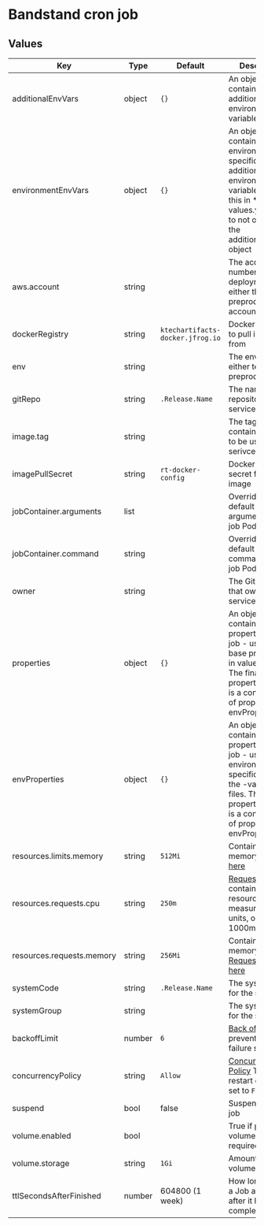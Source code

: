 # Bandstand cron job

## Values

| Key                       | Type   | Default                          | Description                                                                                                                                                                                                                                                                                    |
|---------------------------|--------|----------------------------------|------------------------------------------------------------------------------------------------------------------------------------------------------------------------------------------------------------------------------------------------------------------------------------------------|
| additionalEnvVars         | object | `{}`                             | An object containing additional environment variables                                                                                                                                                                                                                                          |
| environmentEnvVars        | object | `{}`                             | An object containing environment specific additional environment variables. Use this in *-values.yaml files to not overwrite the additionalEnvVars object                                                                                                                                      |
| aws.account               | string |                                  | The account number of the deployment either the test, preprod or prod account                                                                                                                                                                                                                  |
| dockerRegistry            | string | `ktechartifacts-docker.jfrog.io` | Docker registry to pull images from                                                                                                                                                                                                                                                            |
| env                       | string |                                  | The environment, either test, preprod or prod                                                                                                                                                                                                                                                  |
| gitRepo                   | string | `.Release.Name`                  | The name of the repository for the service                                                                                                                                                                                                                                                     |
| image.tag                 | string |                                  | The tag for container image to be used in the serivce                                                                                                                                                                                                                                          |
| imagePullSecret           | string | `rt-docker-config`               | Docker registry secret for pulling image                                                                                                                                                                                                                                                       |
| jobContainer.arguments    | list   |                                  | Override the default container arguments for the job Pod                                                                                                                                                                                                                                       |
| jobContainer.command      | string |                                  | Override the default container command for the job Pod                                                                                                                                                                                                                                         |
| owner                     | string |                                  | The GitHub team that owns the service                                                                                                                                                                                                                                                          |
| properties                | object | `{}`                             | An object containing properties for the job - use this for base properties in values.yaml. The final properties object is a concatination of properties and envProperties.                                                                                                                     |
| envProperties             | object | `{}`                             | An object containing properties for the job - use this for environment specific values in the <env>-values.yaml files. The final properties object is a concatination of properties and envProperties.                                                                                         |
| resources.limits.memory   | string | `512Mi`                          | Container memory [limit](https://kubernetes.io/docs/concepts/configuration/manage-resources-containers/#requests-and-limits), see [here](https://kubernetes.io/docs/concepts/configuration/manage-resources-containers/#meaning-of-memory)                                                     |
| resources.requests.cpu    | string | `250m`                           | [Requests](https://kubernetes.io/docs/concepts/configuration/manage-resources-containers/#requests-and-limits) for container CPU resources measured in cpu units, one core is 1000m, see [here](https://kubernetes.io/docs/concepts/configuration/manage-resources-containers/#meaning-of-cpu) |
| resources.requests.memory | string | `256Mi`                          | Container memory [Requests](https://kubernetes.io/docs/concepts/configuration/manage-resources-containers/#requests-and-limits)see [here](https://kubernetes.io/docs/concepts/configuration/manage-resources-containers/#meaning-of-memory)                                                    |
| systemCode                | string | `.Release.Name`                  | The systemCode for the service                                                                                                                                                                                                                                                                 |
| systemGroup               | string |                                  | The systemGroup for the service                                                                                                                                                                                                                                                                |
| backoffLimit              | number | `6`                              | [Back off limit](https://kubernetes.io/docs/concepts/workloads/controllers/job/#pod-backoff-failure-policy) To prevent restart on failure set to 0                                                                                                                                             |
| concurrencyPolicy         | string | `Allow`                          | [Concurrency Policy](https://kubernetes.io/docs/tasks/job/automated-tasks-with-cron-jobs/#concurrency-policy) To prevent restart on failure set to `Forbid`                                                                                                                                    |
| suspend                   | bool   | false                            | Suspend the cron job                                                                                                                                                                                                                                                                           |
| volume.enabled            | bool   |                                  | True if persistent volume is required                                                                                                                                                                                                                                                          |
| volume.storage            | string | `1Gi`                            | Amount of volume storage                                                                                                                                                                                                                                                                       |
| ttlSecondsAfterFinished   | number | 604800 (1 week)                  | How long to keep a Job around for after it has completed                                                                                                                                                                                                                                       |
